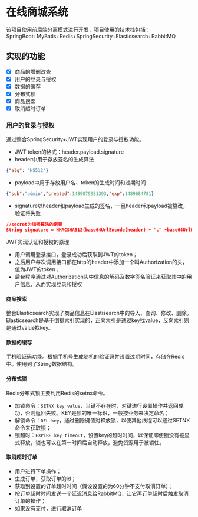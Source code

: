 # 在线商城系统

该项目使用前后端分离模式进行开发，项目使用的技术栈包括：SpringBoot+MyBatis+Redis+SpringSecurity+Elasticsearch+RabbitMQ

## 实现的功能

- [x] 商品的增删改查
- [x] 用户的登录与授权
- [x] 数据的缓存
- [x] 分布式锁
- [x] 商品搜索
- [x] 取消超时订单

 ### 用户的登录与授权

通过整合SpringSecurity+JWT实现用户的登录与授权功能。

- JWT token的格式：header.payload.signature
- header中用于存放签名的生成算法

```json
{"alg": "HS512"}
```

- payload中用于存放用户名、token的生成时间和过期时间

```json
{"sub":"admin","created":1489079981393,"exp":1489684781}
```

- signature以header和payload生成的签名，一旦header和payload被篡改，验证将失败

```json
//secret为加密算法的密钥
String signature = HMACSHA512(base64UrlEncode(header) + "." +base64UrlEncode(payload),secret)
```

JWT实现认证和授权的原理

- 用户调用登录接口，登录成功后获取到JWT的token；
- 之后用户每次调用接口都在http的header中添加一个叫Authorization的头，值为JWT的token；
- 后台程序通过对Authorization头中信息的解码及数字签名验证来获取其中的用户信息，从而实现登录和授权

#### 商品搜索

整合Elasticsearch实现了商品信息在Elastisearch中的导入、查询、修改、删除。Elasticsearch是基于倒排索引实现的，正向索引是通过key找value，反向索引则是通过value找key。

#### 数据的缓存

手机验证码功能。根据手机号生成随机的验证码并设置过期时间，存储在Redis中。使用到了String数据结构。

#### 分布式锁

Redis分布式锁主要利用Redis的setnx命令。

- 加锁命令：`SETNX key value`，当键不存在时，对键进行设置操作并返回成功，否则返回失败。KEY是锁的唯一标识，一般按业务来决定命名；
- 解锁命令：`DEL key`，通过删除键值对释放锁，以便其他线程可以通过SETNX命令来获取锁；
- 锁超时：`EXPIRE key timeout`，设置key的超时时间，以保证即使锁没有被显式释放，锁也可以在第一时间后自动释放，避免资源用于被锁住。

#### 取消超时订单

- 用户进行下单操作；
- 生成订单，获取订单的id；
- 获取到设置的订单超时时间（假设设置的为60分钟不支付取消订单）；
- 按订单超时时间发送一个延迟消息给RabbitMQ，让它再订单超时后触发取消订单的操作；
- 如果没有支付，进行取消订单


